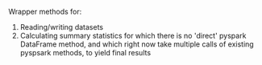 Wrapper methods for:
1. Reading/writing datasets
2. Calculating summary statistics for which there is no 'direct' pyspark DataFrame method, and which right now take multiple calls of existing pyspsark methods, to yield final results
